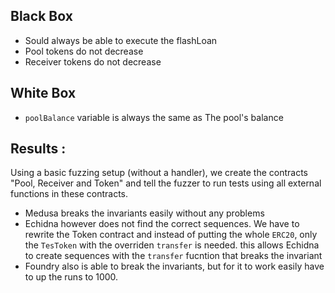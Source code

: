## Black Box

- Sould always be able to execute the flashLoan
- Pool tokens do not decrease
- Receiver tokens do not decrease

## White Box

- `poolBalance` variable is always the same as The pool's balance

## Results :

Using a basic fuzzing setup (without a handler), we create the contracts "Pool, Receiver and Token" and tell the fuzzer to run tests using all external functions in these contracts.

- Medusa breaks the invariants easily without any problems
- Echidna however does not find the correct sequences. We have to rewrite the Token contract and instead of putting the whole `ERC20`, only the `TesToken` with the overriden `transfer` is needed. this allows Echidna to create sequences with the `transfer` fucntion that breaks the invariant
- Foundry also is able to break the invariants, but for it to work easily have to up the runs to 1000.
